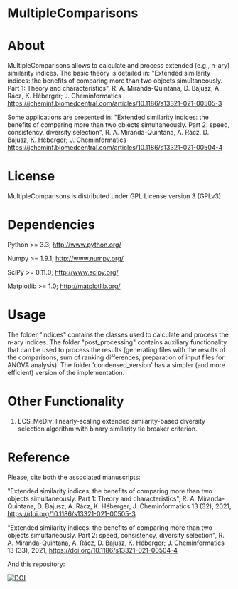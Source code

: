 # MultipleComparisons

# About
MultipleComparisons allows to calculate and process extended (e.g., n-ary) similarity indices.
The basic theory is detailed in: "Extended similarity indices: the benefits of comparing more than two objects simultaneously. Part 1: Theory and characteristics", R. A. Miranda-Quintana, D. Bajusz, A. Rácz, K. Héberger; J. Cheminformatics https://jcheminf.biomedcentral.com/articles/10.1186/s13321-021-00505-3

Some applications are presented in: "Extended similarity indices: the benefits of comparing more than two objects simultaneously. Part 2: speed, consistency, diversity selection", R. A. Miranda-Quintana, A. Rácz, D. Bajusz, K. Héberger; J. Cheminformatics https://jcheminf.biomedcentral.com/articles/10.1186/s13321-021-00504-4

# License
MultipleComparisons is distributed under GPL License version 3 (GPLv3).

# Dependencies
Python >= 3.3;  http://www.python.org/

Numpy >= 1.9.1;  http://www.numpy.org/

SciPy >= 0.11.0;  http://www.scipy.org/

Matplotlib >= 1.0;  http://matplotlib.org/

# Usage
The folder "indices" contains the classes used to calculate and process the n-ary indices.
The folder "post_processing" contains auxiliary functionality that can be used to process the results (generating files with the results of the
comparisons, sum of ranking differences, preparation of input files for ANOVA analysis).
The folder 'condensed_version' has a simpler (and more efficient) version of the implementation.

# Other Functionality
1. ECS_MeDiv: linearly-scaling extended similarity-based diversity selection algorithm with binary similarity tie breaker criterion. 

# Reference
Please, cite both the associated manuscripts:

"Extended similarity indices: the benefits of comparing more than two objects simultaneously. Part 1: Theory and characteristics", R. A. Miranda-Quintana, D. Bajusz, A. Rácz, K. Héberger; J. Cheminformatics 13 (32), 2021, https://doi.org/10.1186/s13321-021-00505-3

"Extended similarity indices: the benefits of comparing more than two objects simultaneously. Part 2: speed, consistency, diversity selection", R. A. Miranda-Quintana, A. Rácz, D. Bajusz, K. Héberger; J. Cheminformatics 13 (33), 2021, https://doi.org/10.1186/s13321-021-00504-4


And this repository:

[![DOI](https://zenodo.org/badge/DOI/10.5281/zenodo.3997606.svg)](https://doi.org/10.5281/zenodo.3997606)

